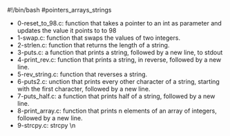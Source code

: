 #!/bin/bash
#pointers_arrays_strings
* 0-reset_to_98.c: function that takes a pointer to an int as parameter and updates the value it points to to 98
* 1-swap.c: function that swaps the values of two integers.
* 2-strlen.c: function that returns the length of a string.
* 3-puts.c: a function that prints a string, followed by a new line, to stdout
* 4-print_rev.c: function that prints a string, in reverse, followed by a new line.
* 5-rev_string.c:  function that reverses a string.
* 6-puts2.c: unction that prints every other character of a string, starting with the first character, followed by a new line.
* 7-puts_half.c: a function that prints half of a string, followed by a new line.
* 8-print_array.c: function that prints n elements of an array of integers, followed by a new line.
* 9-strcpy.c:  strcpy \n
